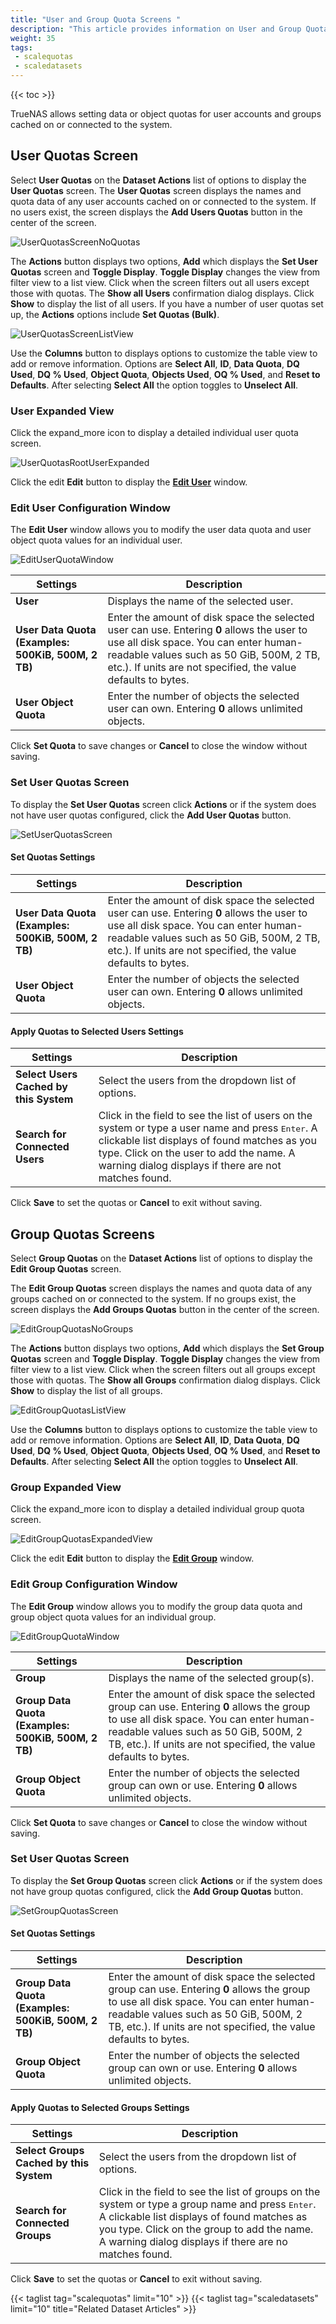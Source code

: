 ```yaml
---
title: "User and Group Quota Screens "
description: "This article provides information on User and Group Quota screen settings and functions."
weight: 35
tags: 
 - scalequotas
 - scaledatasets
---
```


{{< toc >}}

TrueNAS allows setting data or object quotas for user accounts and groups cached on or connected to the system. 

## User Quotas Screen
Select **User Quotas** on the **Dataset Actions** list of options to display the **User Quotas** screen.
The **User Quotas** screen displays the names and quota data of any user accounts cached on or connected to the system. If no users exist, the screen displays the **Add Users Quotas** button in the center of the screen.

![UserQuotasScreenNoQuotas](/images/SCALE/22.02/UserQuotasScreenNoQuotas.png "User Quotas Screen")

The **Actions** button displays two options, **Add** which displays the **Set User Quotas** screen and **Toggle Display**.
**Toggle Display** changes the view from filter view to a list view. Click when the screen filters out all users except those with quotas. The **Show all Users** confirmation dialog displays. Click **Show** to display the list of all users. 
If you have a number of user quotas set up, the **Actions** options include **Set Quotas (Bulk)**.

![UserQuotasScreenListView](/images/SCALE/22.02/UserQuotasScreenListView.png "User Quotas List View")

Use the **Columns** button to displays options to customize the table view to add or remove information. Options are **Select All**, **ID**, **Data Quota**, **DQ Used**, **DQ % Used**, **Object Quota**, **Objects Used**, **OQ % Used**, and **Reset to Defaults**. After selecting **Select All** the option toggles to **Unselect All**.

### User Expanded View
Click the <span class="material-icons">expand_more</span> icon to display a detailed individual user quota screen.

![UserQuotasRootUserExpanded](/images/SCALE/22.02/UserQuotasRootUserExpanded.png "User Quotas Expanded View")

Click the <span class="material-icons">edit</span> **Edit** button to display the **[Edit User](#edit-user-configuration-window)** window.

### Edit User Configuration Window
The **Edit User** window allows you to modify the user data quota and user object quota values for an individual user.

![EditUserQuotaWindow](/images/SCALE/22.02/EditUserQuotaWindow.png "Edit User Quota")

| Settings | Description |
|----------|-------------|
| **User** | Displays the name of the selected user. |
| **User Data Quota (Examples: 500KiB, 500M, 2 TB)** | Enter the amount of disk space the selected user can use. Entering **0** allows the user to use all disk space. You can enter human-readable values such as 50 GiB, 500M, 2 TB, etc.). If units are not specified, the value defaults to bytes.  |
| **User Object Quota** | Enter the number of objects the selected user can own. Entering **0** allows unlimited objects. |

Click **Set Quota** to save changes or **Cancel** to close the window without saving.

### Set User Quotas Screen
To display the **Set User Quotas** screen click **Actions** or if the system does not have user quotas configured, click the **Add User Quotas** button.

![SetUserQuotasScreen](/images/SCALE/22.02/SetUserQuotasScreen.png "Set User Quotas")

#### Set Quotas Settings
| Settings | Description |
|----------|-------------|
| **User Data Quota (Examples: 500KiB, 500M, 2 TB)** | Enter the amount of disk space the selected user can use. Entering **0** allows the user to use all disk space. You can enter human-readable values such as 50 GiB, 500M, 2 TB, etc.). If units are not specified, the value defaults to bytes. |
| **User Object Quota** | Enter the number of objects the selected user can own. Entering **0** allows unlimited objects. |

#### Apply Quotas to Selected Users Settings
| Settings | Description |
|----------|-------------|
| **Select Users Cached by this System** | Select the users from the dropdown list of options. |
| **Search for Connected Users** | Click in the field to see the list of users on the system or type a user name and press <kbd>Enter</kbd>. A clickable list displays of found matches as you type. Click on the user to add the name. A warning dialog displays if there are not matches found. |

Click **Save** to set the quotas or **Cancel** to exit without saving.

## Group Quotas Screens
Select **Group Quotas** on the **Dataset Actions** list of options to display the **Edit Group Quotas** screen.

The **Edit Group Quotas** screen displays the names and quota data of any groups cached on or connected to the system. If no groups exist, the screen displays the **Add Groups Quotas** button in the center of the screen.

![EditGroupQuotasNoGroups](/images/SCALE/22.02/EditGroupQuotasNoGroups.png "Group Quotas Screen")

The **Actions** button displays two options, **Add** which displays the **Set Group Quotas** screen and **Toggle Display**.
**Toggle Display** changes the view from filter view to a list view. Click when the screen filters out all groups except those with quotas. The **Show all Groups** confirmation dialog displays. Click **Show** to display the list of all groups. 

![EditGroupQuotasListView](/images/SCALE/22.02/EditGroupQuotasListView.png "Group Quotas List View")

Use the **Columns** button to displays options to customize the table view to add or remove information. Options are **Select All**, **ID**, **Data Quota**, **DQ Used**, **DQ % Used**, **Object Quota**, **Objects Used**, **OQ % Used**, and **Reset to Defaults**. After selecting **Select All** the option toggles to **Unselect All**.

### Group Expanded View
Click the <span class="material-icons">expand_more</span> icon to display a detailed individual group quota screen.

![EditGroupQuotasExpandedView](/images/SCALE/22.02/EditGroupQuotasExpandedView.png "Group Quotas Expanded View")

Click the <span class="material-icons">edit</span> **Edit** button to display the **[Edit Group](#edit-group-configuration-window)** window.

### Edit Group Configuration Window
The **Edit Group** window allows you to modify the group data quota and group object quota values for an individual group.

![EditGroupQuotaWindow](/images/SCALE/22.02/EditGroupQuotaWindow.png "Edit Qroup Quota")

| Settings | Description |
|----------|-------------|
| **Group** | Displays the name of the selected group(s).  |
| **Group Data Quota (Examples: 500KiB, 500M, 2 TB)** | Enter the amount of disk space the selected group can use. Entering **0** allows the group to use all disk space. You can enter human-readable values such as 50 GiB, 500M, 2 TB, etc.). If units are not specified, the value defaults to bytes. |
| **Group Object Quota** | Enter the number of objects the selected group can own or use. Entering **0** allows unlimited objects. |

Click **Set Quota** to save changes or **Cancel** to close the window without saving.

### Set User Quotas Screen
To display the **Set Group Quotas** screen click **Actions** or if the system does not have group quotas configured, click the **Add Group Quotas** button.

![SetGroupQuotasScreen](/images/SCALE/22.02/SetGroupQuotasScreen.png "Set Group Quotas")

#### Set Quotas Settings
| Settings | Description |
|----------|-------------|
| **Group Data Quota (Examples: 500KiB, 500M, 2 TB)** | Enter the amount of disk space the selected group can use. Entering **0** allows the group to use all disk space. You can enter human-readable values such as 50 GiB, 500M, 2 TB, etc.). If units are not specified, the value defaults to bytes. |
| **Group Object Quota** | Enter the number of objects the selected group can own or use. Entering **0** allows unlimited objects. |

#### Apply Quotas to Selected Groups Settings
| Settings | Description |
|----------|-------------|
| **Select Groups Cached by this System** | Select the users from the dropdown list of options. |
| **Search for Connected Groups** | Click in the field to see the list of groups on the system or type a group name and press <kbd>Enter</kbd>. A clickable list displays of found matches as you type. Click on the group to add the name. A warning dialog displays if there are no matches found. |

Click **Save** to set the quotas or **Cancel** to exit without saving.

{{< taglist tag="scalequotas" limit="10" >}}
{{< taglist tag="scaledatasets" limit="10" title="Related Dataset Articles" >}}